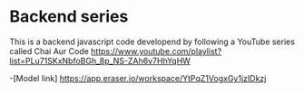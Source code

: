 # Backend series
This is a backend javascript code developend by following a YouTube series called Chai Aur Code 
    https://www.youtube.com/playlist?list=PLu71SKxNbfoBGh_8p_NS-ZAh6v7HhYqHW 
   
   -[Model link] https://app.eraser.io/workspace/YtPqZ1VogxGy1jzIDkzj
